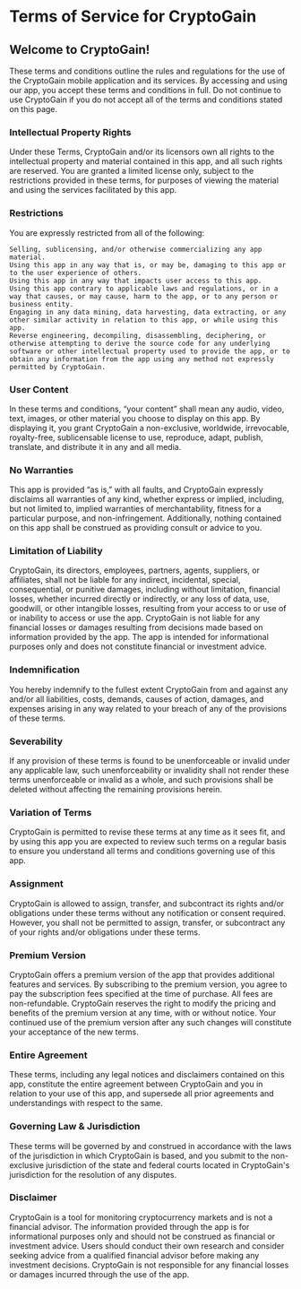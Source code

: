 # Terms of Service for CryptoGain

## Welcome to CryptoGain!

These terms and conditions outline the rules and regulations for the use of the CryptoGain mobile application and its services. By accessing and using our app, you accept these terms and conditions in full. Do not continue to use CryptoGain if you do not accept all of the terms and conditions stated on this page.

### Intellectual Property Rights

Under these Terms, CryptoGain and/or its licensors own all rights to the intellectual property and material contained in this app, and all such rights are reserved. You are granted a limited license only, subject to the restrictions provided in these terms, for purposes of viewing the material and using the services facilitated by this app.

### Restrictions

You are expressly restricted from all of the following:

    Selling, sublicensing, and/or otherwise commercializing any app material.
    Using this app in any way that is, or may be, damaging to this app or to the user experience of others.
    Using this app in any way that impacts user access to this app.
    Using this app contrary to applicable laws and regulations, or in a way that causes, or may cause, harm to the app, or to any person or business entity.
    Engaging in any data mining, data harvesting, data extracting, or any other similar activity in relation to this app, or while using this app.
    Reverse engineering, decompiling, disassembling, deciphering, or otherwise attempting to derive the source code for any underlying software or other intellectual property used to provide the app, or to obtain any information from the app using any method not expressly permitted by CryptoGain.
    
### User Content

In these terms and conditions, “your content” shall mean any audio, video, text, images, or other material you choose to display on this app. By displaying it, you grant CryptoGain a non-exclusive, worldwide, irrevocable, royalty-free, sublicensable license to use, reproduce, adapt, publish, translate, and distribute it in any and all media.

### No Warranties

This app is provided “as is,” with all faults, and CryptoGain expressly disclaims all warranties of any kind, whether express or implied, including, but not limited to, implied warranties of merchantability, fitness for a particular purpose, and non-infringement. Additionally, nothing contained on this app shall be construed as providing consult or advice to you.

### Limitation of Liability

CryptoGain, its directors, employees, partners, agents, suppliers, or affiliates, shall not be liable for any indirect, incidental, special, consequential, or punitive damages, including without limitation, financial losses, whether incurred directly or indirectly, or any loss of data, use, goodwill, or other intangible losses, resulting from your access to or use of or inability to access or use the app. CryptoGain is not liable for any financial losses or damages resulting from decisions made based on information provided by the app. The app is intended for informational purposes only and does not constitute financial or investment advice.

### Indemnification

You hereby indemnify to the fullest extent CryptoGain from and against any and/or all liabilities, costs, demands, causes of action, damages, and expenses arising in any way related to your breach of any of the provisions of these terms.

### Severability

If any provision of these terms is found to be unenforceable or invalid under any applicable law, such unenforceability or invalidity shall not render these terms unenforceable or invalid as a whole, and such provisions shall be deleted without affecting the remaining provisions herein.

###  Variation of Terms

CryptoGain is permitted to revise these terms at any time as it sees fit, and by using this app you are expected to review such terms on a regular basis to ensure you understand all terms and conditions governing use of this app.

### Assignment

CryptoGain is allowed to assign, transfer, and subcontract its rights and/or obligations under these terms without any notification or consent required. However, you shall not be permitted to assign, transfer, or subcontract any of your rights and/or obligations under these terms.

### Premium Version

CryptoGain offers a premium version of the app that provides additional features and services. By subscribing to the premium version, you agree to pay the subscription fees specified at the time of purchase. All fees are non-refundable. CryptoGain reserves the right to modify the pricing and benefits of the premium version at any time, with or without notice. Your continued use of the premium version after any such changes will constitute your acceptance of the new terms.

### Entire Agreement

These terms, including any legal notices and disclaimers contained on this app, constitute the entire agreement between CryptoGain and you in relation to your use of this app, and supersede all prior agreements and understandings with respect to the same.

### Governing Law & Jurisdiction

These terms will be governed by and construed in accordance with the laws of the jurisdiction in which CryptoGain is based, and you submit to the non-exclusive jurisdiction of the state and federal courts located in CryptoGain's jurisdiction for the resolution of any disputes.

### Disclaimer

CryptoGain is a tool for monitoring cryptocurrency markets and is not a financial advisor. The information provided through the app is for informational purposes only and should not be construed as financial or investment advice. Users should conduct their own research and consider seeking advice from a qualified financial advisor before making any investment decisions. CryptoGain is not responsible for any financial losses or damages incurred through the use of the app.
